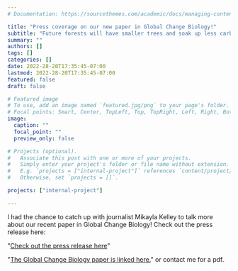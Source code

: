```yaml
---
# Documentation: https://sourcethemes.com/academic/docs/managing-content/

title: "Press coverage on our new paper in Global Change Biology!"
subtitle: "Future forests will have smaller trees and soak up less carbon, study suggests"
summary: ""
authors: []
tags: []
categories: []
date: 2022-28-20T17:35:45-07:00
lastmod: 2022-28-20T17:35:45-07:00
featured: false
draft: false

# Featured image
# To use, add an image named `featured.jpg/png` to your page's folder.
# Focal points: Smart, Center, TopLeft, Top, TopRight, Left, Right, BottomLeft, Bottom, BottomRight.
image: 
  caption: ""
  focal_point: ""
  preview_only: false

# Projects (optional).
#   Associate this post with one or more of your projects.
#   Simply enter your project's folder or file name without extension.
#   E.g. `projects = ["internal-project"]` references `content/project/deep-learning/index.md`.
#   Otherwise, set `projects = []`.

projects: ["internal-project"]

---
```



I had the chance to catch up with journalist Mikayla Kelley to talk more about our recent paper in Global Change Biology! Check out the press release here: 

"[Check out the press release here](https://news.arizona.edu/story/future-forests-will-have-smaller-trees-and-soak-less-carbon-study-suggests)"

"[The Global Change Biology paper is linked here.](https://onlinelibrary.wiley.com/share/author/3PBGBXJMVPMY7C35ZPVY?target=10.1111/gcb.16038)" or contact me for a pdf.

